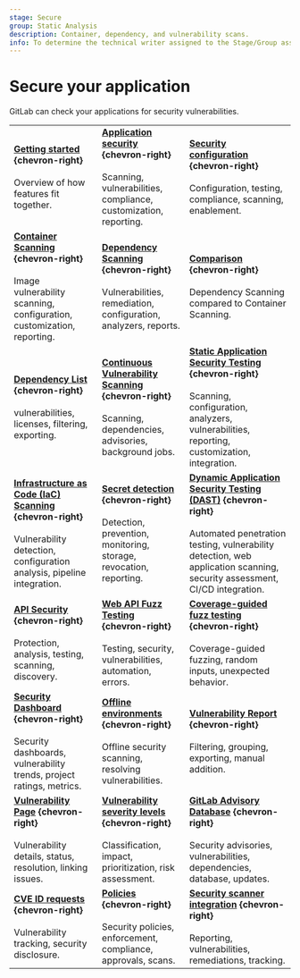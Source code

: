 ```yaml
---
stage: Secure
group: Static Analysis
description: Container, dependency, and vulnerability scans.
info: To determine the technical writer assigned to the Stage/Group associated with this page, see https://handbook.gitlab.com/handbook/product/ux/technical-writing/#assignments
---
```


# Secure your application

GitLab can check your applications for security vulnerabilities.

| | | |
|--|--|--|
| [**Getting started**](get-started-security.md) **{chevron-right}**<br><br>Overview of how features fit together. | [**Application security**](index.md) **{chevron-right}**<br><br>Scanning, vulnerabilities, compliance, customization, reporting. | [**Security configuration**](configuration/index.md) **{chevron-right}**<br><br>Configuration, testing, compliance, scanning, enablement. |
| [**Container Scanning**](container_scanning/index.md) **{chevron-right}**<br><br>Image vulnerability scanning, configuration, customization, reporting. | [**Dependency Scanning**](dependency_scanning/index.md) **{chevron-right}**<br><br>Vulnerabilities, remediation, configuration, analyzers, reports. | [**Comparison**](comparison_dependency_and_container_scanning.md) **{chevron-right}**<br><br>Dependency Scanning compared to Container Scanning. |
| [**Dependency List**](dependency_list/index.md) **{chevron-right}**<br><br>vulnerabilities, licenses, filtering, exporting. | [**Continuous Vulnerability Scanning**](continuous_vulnerability_scanning/index.md) **{chevron-right}**<br><br>Scanning, dependencies, advisories, background jobs. | [**Static Application Security Testing**](sast/index.md) **{chevron-right}**<br><br>Scanning, configuration, analyzers, vulnerabilities, reporting, customization, integration. |
| [**Infrastructure as Code (IaC) Scanning**](iac_scanning/index.md) **{chevron-right}**<br><br>Vulnerability detection, configuration analysis, pipeline integration. | [**Secret detection**](secret_detection/index.md) **{chevron-right}**<br><br>Detection, prevention, monitoring, storage, revocation, reporting. | [**Dynamic Application Security Testing (DAST)**](dast/index.md) **{chevron-right}**<br><br>Automated penetration testing, vulnerability detection, web application scanning, security assessment, CI/CD integration. |
| [**API Security**](api_security/index.md) **{chevron-right}**<br><br>Protection, analysis, testing, scanning, discovery. | [**Web API Fuzz Testing**](api_fuzzing/index.md) **{chevron-right}**<br><br>Testing, security, vulnerabilities, automation, errors. | [**Coverage-guided fuzz testing**](coverage_fuzzing/index.md) **{chevron-right}**<br><br>Coverage-guided fuzzing, random inputs, unexpected behavior. |
| [**Security Dashboard**](security_dashboard/index.md) **{chevron-right}**<br><br>Security dashboards, vulnerability trends, project ratings, metrics. | [**Offline environments**](offline_deployments/index.md) **{chevron-right}**<br><br>Offline security scanning, resolving vulnerabilities. | [**Vulnerability Report**](vulnerability_report/index.md) **{chevron-right}**<br><br>Filtering, grouping, exporting, manual addition. |
| [**Vulnerability Page**](vulnerabilities/index.md) **{chevron-right}**<br><br>Vulnerability details, status, resolution, linking issues. | [**Vulnerability severity levels**](vulnerabilities/severities.md) **{chevron-right}**<br><br>Classification, impact, prioritization, risk assessment. | [**GitLab Advisory Database**](gitlab_advisory_database/index.md) **{chevron-right}**<br><br>Security advisories, vulnerabilities, dependencies, database, updates. |
| [**CVE ID requests**](cve_id_request.md) **{chevron-right}**<br><br>Vulnerability tracking, security disclosure. | [**Policies**](policies/index.md) **{chevron-right}**<br><br>Security policies, enforcement, compliance, approvals, scans. | [**Security scanner integration**](../../development/integrations/secure.md) **{chevron-right}**<br><br>Reporting, vulnerabilities, remediations, tracking. |
